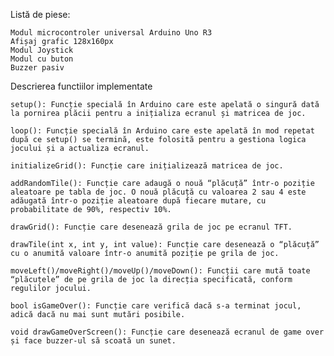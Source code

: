 Listă de piese:

    Modul microcontroler universal Arduino Uno R3
    Afișaj grafic 128x160px
    Modul Joystick
    Modul cu buton
    Buzzer pasiv

 
 Descrierea functiilor implementate

    setup(): Funcție specială în Arduino care este apelată o singură dată la pornirea plăcii pentru a inițializa ecranul și matricea de joc.

    loop(): Funcție specială în Arduino care este apelată în mod repetat după ce setup() se termină, este folosită pentru a gestiona logica jocului și a actualiza ecranul.

    initializeGrid(): Funcție care inițializează matricea de joc.

    addRandomTile(): Funcție care adaugă o nouă “plăcuță” într-o poziție aleatoare pe tabla de joc. O nouă plăcuță cu valoarea 2 sau 4 este adăugată într-o poziție aleatoare după fiecare mutare, cu probabilitate de 90%, respectiv 10%.

    drawGrid(): Funcție care desenează grila de joc pe ecranul TFT.

    drawTile(int x, int y, int value): Funcție care desenează o “plăcuță” cu o anumită valoare într-o anumită poziție pe grila de joc.

    moveLeft()/moveRight()/moveUp()/moveDown(): Funcții care mută toate “plăcuțele” de pe grila de joc la direcția specificată, conform regulilor jocului.
    
    bool isGameOver(): Funcție care verifică dacă s-a terminat jocul, adică dacă nu mai sunt mutări posibile.
    
    void drawGameOverScreen(): Funcție care desenează ecranul de game over și face buzzer-ul să scoată un sunet.
